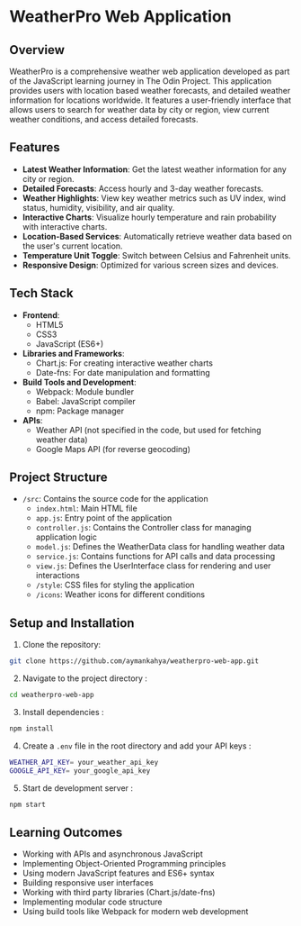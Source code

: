 # WeatherPro Web Application

## Overview

WeatherPro is a comprehensive weather web application developed as part of the JavaScript learning journey in The Odin Project. This application provides users with location based weather forecasts, and detailed weather information for locations worldwide. It features a user-friendly interface that allows users to search for weather data by city or region, view current weather conditions, and access detailed forecasts.

## Features

- **Latest Weather Information**: Get the latest weather information for any city or region.
- **Detailed Forecasts**: Access hourly and 3-day weather forecasts.
- **Weather Highlights**: View key weather metrics such as UV index, wind status, humidity, visibility, and air quality.
- **Interactive Charts**: Visualize hourly temperature and rain probability with interactive charts.
- **Location-Based Services**: Automatically retrieve weather data based on the user's current location.
- **Temperature Unit Toggle**: Switch between Celsius and Fahrenheit units.
- **Responsive Design**: Optimized for various screen sizes and devices.

## Tech Stack

- **Frontend**:
  - HTML5
  - CSS3
  - JavaScript (ES6+)
- **Libraries and Frameworks**:
  - Chart.js: For creating interactive weather charts
  - Date-fns: For date manipulation and formatting
- **Build Tools and Development**:
  - Webpack: Module bundler
  - Babel: JavaScript compiler
  - npm: Package manager
- **APIs**:
  - Weather API (not specified in the code, but used for fetching weather data)
  - Google Maps API (for reverse geocoding)

## Project Structure

- `/src`: Contains the source code for the application
  - `index.html`: Main HTML file
  - `app.js`: Entry point of the application
  - `controller.js`: Contains the Controller class for managing application logic
  - `model.js`: Defines the WeatherData class for handling weather data
  - `service.js`: Contains functions for API calls and data processing
  - `view.js`: Defines the UserInterface class for rendering and user interactions
  - `/style`: CSS files for styling the application
  - `/icons`: Weather icons for different conditions

## Setup and Installation

1. Clone the repository:
```bash
git clone https://github.com/aymankahya/weatherpro-web-app.git
```
2. Navigate to the project directory :
```bash
cd weatherpro-web-app
```
3. Install dependencies :
```bash
npm install
```
4. Create a `.env` file in the root directory and add your API keys :
```bash
WEATHER_API_KEY= your_weather_api_key
GOOGLE_API_KEY= your_google_api_key
```
5. Start de development server :
```bash
npm start
````

## Learning Outcomes
- Working with APIs and asynchronous JavaScript
- Implementing Object-Oriented Programming principles
- Using modern JavaScript features and ES6+ syntax
- Building responsive user interfaces
- Working with third party libraries (Chart.js/date-fns)
- Implementing modular code structure
- Using build tools like Webpack for modern web development
